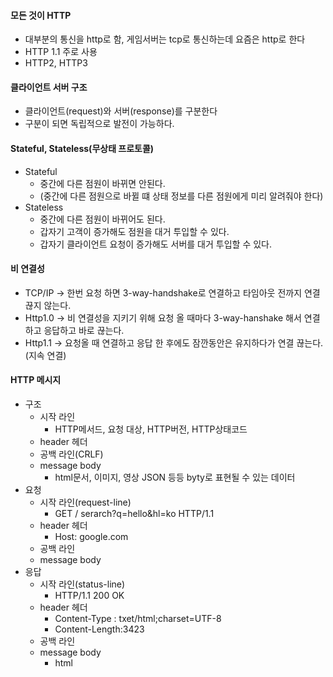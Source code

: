 #### 모든 것이 HTTP
- 대부분의 통신을 http로 함, 게임서버는 tcp로 통신하는데 요즘은 http로 한다
- HTTP 1.1 주로 사용
- HTTP2, HTTP3
#### 클라이언트 서버 구조
- 클라이언트(request)와 서버(response)를 구분한다
- 구분이 되면 독립적으로 발전이 가능하다.
#### Stateful, Stateless(무상태 프로토콜)
- Stateful
	- 중간에 다른 점원이 바뀌면 안된다.
	- (중간에 다른 점원으로 바뀔 떄 상태 정보를 다른 점원에게 미리 알려줘야 한다)
- Stateless
	- 중간에 다른 점원이 바뀌어도 된다.
	- 갑자기 고객이 증가해도 점원을 대거 투입할 수 있다.
	- 갑자기 클라이언트 요청이 증가해도 서버를 대거 투입할 수 있다.
#### 비 연결성
- TCP/IP -> 한번 요청 하면 3-way-handshake로 연결하고 타임아웃 전까지 연결 끊지 않는다.  
- Http1.0 -> 비 연결성을 지키기 위해 요청 올 때마다 3-way-hanshake 해서 연결하고 응답하고 바로 끊는다.  
- Http1.1 -> 요청올 때 연결하고 응답 한 후에도 잠깐동안은 유지하다가 연결 끊는다. (지속 연결)
#### HTTP 메시지
- 구조 
	- 시작 라인
		- HTTP메서드, 요청 대상, HTTP버전, HTTP상태코드
	- header 헤더
	- 공백 라인(CRLF)
	- message body
		- html문서, 이미지, 영상 JSON 등등 byty로 표현될 수 있는 데이터 
- 요청
	- 시작 라인(request-line)
		- GET / serarch?q=hello&hl=ko HTTP/1.1
	- header 헤더
		- Host: google.com
	- 공백 라인
	- message body
- 응답
	- 시작 라인(status-line)
		- HTTP/1.1 200 OK
	- header 헤더
		- Content-Type : txet/html;charset=UTF-8
		- Content-Length:3423
	- 공백 라인
	- message body
		- html
